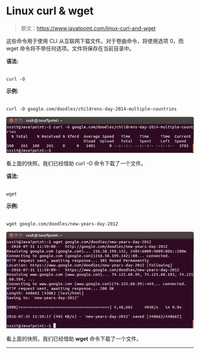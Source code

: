 # Linux curl & wget

> 原文：<https://www.javatpoint.com/linux-curl-and-wget>

这些命令用于使用 CLI 从互联网下载文件。对于卷曲命令，将使用选项 0，而 wget 命令将不带任何选项。文件将保存在当前目录中。

**语法:**

```

curl -O 
```

**示例:**

```

curl -O google.com/doodles/childrens-day-2014-multiple-countries

```

![Linux curl & wget1](img/e404dde634b14476dd60104cd9d03bae.png)

看上面的快照，我们已经借助 curl -O 命令下载了一个文件。

**语法:**

```

wget 
```

**示例:**

```

wget google.com/doodles/new-years-day-2012

```

![Linux curl & wget2](img/d1503979a48c2af092d826761ed77202.png)

看上面的快照，我们已经借助 **wget** 命令下载了一个文件。

* * *